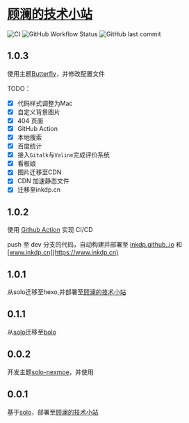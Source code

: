   # [顾澜的技术小站](https://inkdp.cn)

![CI](https://github.com/inkdp/inkdp.github.io/workflows/CI/badge.svg) ![GitHub Workflow Status](https://img.shields.io/github/workflow/status/inkdp/inkdp.github.io/CI) ![GitHub last commit](https://img.shields.io/github/last-commit/inkdp/inkdp.github.io)

## 1.0.3

使用主题[Butterfly](https://github.com/jerryc127/hexo-theme-butterfly)，并修改配置文件

TODO：

- [X] 代码样式调整为Mac
- [X] 自定义背景图片
- [X] 404 页面
- [X] GitHub Action
- [X] 本地搜索
- [X] 百度统计
- [X] 接入`Gitalk`与`Valine`完成评价系统
- [X] 看板娘
- [X] 图片迁移至CDN  
- [X] CDN 加速静态文件
- [X] 迁移至inkdp.cn

## 1.0.2

使用 [Github Action](https://github.com/features/actions) 实现 CI/CD

push 至 dev 分支的代码，自动构建并部署至 [inkdp.github..io](https://inkdp.github..io) 和 [www.inkdp.cn](https://www.inkdp.cn)


## 1.0.1

从solo迁移至hexo,并部署至[顾澜的技术小站](https://www.inkdp.cn)

## 0.1.1

从[solo](https://github.com/88250/solo)迁移至[bolo](https://github.com/adlered/bolo-solo)

## 0.0.2

开发主题[solo-nexmoe](https://github.com/Programming-With-Love/solo-nexmoe)，并使用

## 0.0.1

基于[solo](https://github.com/88250/solo)，部署至[顾澜的技术小站](https://bolo.inkdp.cn)
